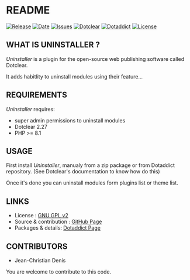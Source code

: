 # README

[![Release](https://img.shields.io/github/v/release/JcDenis/Uninstaller)](https://github.com/JcDenis/Uninstaller/releases)
[![Date](https://img.shields.io/github/release-date/JcDenis/Uninstaller)](https://github.com/JcDenis/Uninstaller/releases)
[![Issues](https://img.shields.io/github/issues/JcDenis/Uninstaller)](https://github.com/JcDenis/Uninstaller/issues)
[![Dotclear](https://img.shields.io/badge/dotclear-v2.27-blue.svg)](https://fr.dotclear.org/download)
[![Dotaddict](https://img.shields.io/badge/dotaddict-official-green.svg)](https://plugins.dotaddict.org/dc2/details/Uninstaller)
[![License](https://img.shields.io/github/license/JcDenis/Uninstaller)](https://github.com/JcDenis/Uninstaller/blob/master/LICENSE)

## WHAT IS UNINSTALLER ?

_Uninstaller_ is a plugin for the open-source 
web publishing software called Dotclear.

It adds habitlity to uninstall modules using their feature...

## REQUIREMENTS

_Uninstaller_ requires: 

  * super admin permissions to uninstall modules
  * Dotclear 2.27
  * PHP >= 8.1

## USAGE

First install _Uninstaller_, manualy from a zip package or from 
Dotaddict repository. (See Dotclear's documentation to know how do this)

Once it's done you can uninstall modules form plugins list or theme list.

## LINKS

 * License : [GNU GPL v2](https://www.gnu.org/licenses/old-licenses/lgpl-2.0.html)
 * Source & contribution : [GitHub Page](https://github.com/JcDenis/Uninstall)
 * Packages & details:  [Dotaddict Page](https://plugins.dotaddict.org/dc2/details/Uninstall)

## CONTRIBUTORS

 * Jean-Christian Denis

 You are welcome to contribute to this code.